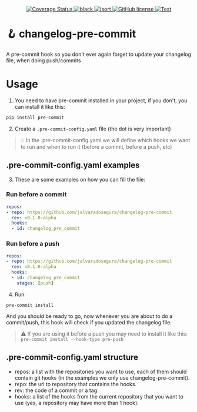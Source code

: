 <p align="center">
<a href='https://coveralls.io/github/jalvaradosegura/changelog-pre-commit?branch=main'>
  <img src='https://coveralls.io/repos/github/jalvaradosegura/changelog-pre-commit/badge.svg?branch=main' alt='Coverage Status' />
</a>
<a href="https://github.com/psf/black" target="_blank">
  <img src="https://img.shields.io/badge/code%20style-black-000000.svg" alt="black">
</a>
<a href="https://pycqa.github.io/isort/" target="_blank">
  <img src="https://img.shields.io/badge/%20imports-isort-%231674b1?style=flat&labelColor=ef8336" alt="isort">
</a>
<a href="https://github.com/jalvaradosegura/changelog-pre-commit/blob/main/LICENSE">
  <img alt="GitHub license" src="https://img.shields.io/github/license/jalvaradosegura/changelog-pre-commit">
</a>
<a href="https://github.com/jalvaradosegura/changelog-pre-commit/actions/workflows/code_quality.yml" target="_blank">
    <img src="https://github.com/jalvaradosegura/changelog-pre-commit/actions/workflows/code_quality.yml/badge.svg" alt="Test">
</a>
</p>


# 🪝 changelog-pre-commit
A pre-commit hook so you don't ever again forget to update your changelog file, when doing push/commits

# Usage
1) You need to have pre-commit installed in your project, if you don't, you can install it like this:
```sh
pip install pre-commit
```
2) Create a `.pre-commit-config.yaml` file (the dot is very important)

>💡 In the .pre-commit-config.yaml we will define which hooks we want to run and when to run it (before a commit, before a push, etc)


## .pre-commit-config.yaml examples
3) These are some examples on how you can fill the file:

### Run before a commit
```yaml
repos:
- repo: https://github.com/jalvaradosegura/changelog-pre-commit
  rev: v0.1.0-alpha
  hooks:
  - id: changelog_pre_commit

```

### Run before a push
```yaml
repos:
- repo: https://github.com/jalvaradosegura/changelog-pre-commit
  rev: v0.1.0-alpha
  hooks:
  - id: changelog_pre_commit
    stages: [push]

```

4) Run:
```
pre-commit install
```
And you should be ready to go, now whenever you are about to do a commit/push, this hook will check if you updated the changelog file.

> ⚠️ If you are using it before a push you may need to install it like this:
> ```pre-commit install --hook-type pre-push```

## .pre-commit-config.yaml structure
* repos: a list with the repositories you want to use, each of them should contain git hooks (in the examples we only use changelog-pre-commit).
* repo: the url to repository that contains the hooks.
* rev: the code of a commit or a tag.
* hooks: a list of the hooks from the current repository that you want to use (yes, a repository may have more than 1 hook).

